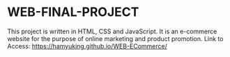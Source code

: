 # WEB-FINAL-PROJECT
This project is written in HTML, CSS and JavaScript. It is an e-commerce website for the purpose of online marketing and product promotion.
Link to Access: https://hamyuking.github.io/WEB-ECommerce/
